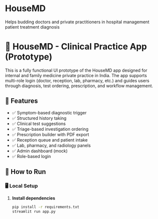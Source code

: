 # HouseMD
Helps budding doctors and private practitioners in hospital management patient treatment diagnosis 
# 🏥 HouseMD - Clinical Practice App (Prototype)

This is a fully functional UI prototype of the HouseMD app designed for internal and family medicine private practice in India. The app supports multi-role login (doctor, reception, lab, pharmacy, etc.) and guides users through diagnosis, test ordering, prescription, and workflow management.

## 🔧 Features

- ✅ Symptom-based diagnostic trigger
- ✅ Structured history taking
- ✅ Clinical test suggestions
- ✅ Triage-based investigation ordering
- ✅ Prescription builder with PDF export
- ✅ Reception queue and patient intake
- ✅ Lab, pharmacy, and radiology panels
- ✅ Admin dashboard (mock)
- ✅ Role-based login

## 🚀 How to Run

### 🖥️ Local Setup

1. **Install dependencies**
   ```bash
   pip install -r requirements.txt
   streamlit run app.py

